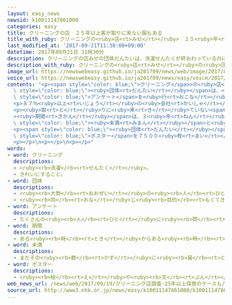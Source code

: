 ```yaml
---
layout: easy_news
newsid: k10011147861000
categories: easy
title: クリーニングの店　２５年以上客が取りに来ない服もある
title_with_ruby: クリーニングの<ruby>店<rt>みせ</rt></ruby>　２５<ruby>年<rt>ねん</rt></ruby><ruby>以上<rt>いじょう</rt></ruby><ruby>客<rt>きゃく</rt></ruby>が<ruby>取<rt>と</rt></ruby>りに<ruby>来<rt>こ</rt></ruby>ない<ruby>服<rt>ふく</rt></ruby>もある
last_modified_at: '2017-09-21T11:30:00+09:00'
datetime: 2017年09月21日 11時30分
description: クリーニングの店みせの団体だんたいは、洗濯せんたくが終おわっているのに客きゃくが取とりに来こない服ふくなどについてアンケートを行おこないました。
description_with_ruby: クリーニングの<ruby>店<rt>みせ</rt></ruby>の<ruby>団体<rt>だんたい</rt></ruby>は、<ruby>洗濯<rt>せんたく</rt></ruby>が<ruby>終<rt>お</rt></ruby>わっているのに<ruby>客<rt>きゃく</rt></ruby>が<ruby>取<rt>と</rt></ruby>りに<ruby>来<rt>こ</rt></ruby>ない<ruby>服<rt>ふく</rt></ruby>などについてアンケートを<ruby>行<rt>おこな</rt></ruby>いました。
image_url: https://newswebeasy.github.io/ja201709/news/web/image/2017/09/21/k10011147861000.jpg
voice_url: https://newswebeasy.github.io/ja201709/news/easy/voice/2017/09/21/k10011147861000.mp3
contents: "<p><span style=\"color: blue;\">クリーニング</span>の<ruby>店<rt>みせ</rt></ruby>の<span\
  \ style=\"color: blue;\"><ruby>団体<rt>だんたい</rt></ruby></span>は、<ruby>洗濯<rt>せんたく</rt></ruby>が<ruby>終<rt>お</rt></ruby>わっているのに<ruby>客<rt>きゃく</rt></ruby>が<ruby>取<rt>と</rt></ruby>りに<ruby>来<rt>こ</rt></ruby>ない<ruby>服<rt>ふく</rt></ruby>などについて<span\
  \ style=\"color: blue;\">アンケート</span>を<ruby>行<rt>おこな</rt></ruby>いました。４２７の<ruby>会社<rt>かいしゃ</rt></ruby>が<ruby>答<rt>こた</rt></ruby>えました。</p>\n\
  <p>８７％<ruby>以上<rt>いじょう</rt></ruby>の<ruby>会社<rt>かいしゃ</rt></ruby>は、２か<ruby>月<rt>げつ</rt></ruby><ruby>以上<rt>いじょう</rt></ruby><ruby>客<rt>きゃく</rt></ruby>が<ruby>取<rt>と</rt></ruby>りに<ruby>来<rt>こ</rt></ruby>ない<ruby>服<rt>ふく</rt></ruby>や<ruby>布団<rt>ふとん</rt></ruby>などがあると<ruby>答<rt>こた</rt></ruby>えました。</p>\n\
  <p><ruby>取<rt>と</rt></ruby>りに<ruby>来<rt>き</rt></ruby>ていない<span style=\"color: blue;\"\
  ><ruby>期間<rt>きかん</rt></ruby></span>は、３<ruby>年<rt>ねん</rt></ruby>〜５<ruby>年<rt>ねん</rt></ruby><span\
  \ style=\"color: blue;\"><ruby>未満<rt>みまん</rt></ruby></span>と<ruby>答<rt>こた</rt></ruby>えた<ruby>会社<rt>かいしゃ</rt></ruby>が<ruby>最<rt>もっと</rt></ruby>も<ruby>多<rt>おお</rt></ruby>くて２３％ぐらいでした。２５<ruby>年<rt>ねん</rt></ruby><ruby>以上<rt>いじょう</rt></ruby>と<ruby>答<rt>こた</rt></ruby>えた<ruby>会社<rt>かいしゃ</rt></ruby>も６％ぐらいありました。</p>\n\
  <p><span style=\"color: blue;\"><ruby>団体<rt>だんたい</rt></ruby></span>は、<ruby>客<rt>きゃく</rt></ruby>が<ruby>引<rt>ひ</rt></ruby>っ<ruby>越<rt>こ</rt></ruby>して<ruby>連絡<rt>れんらく</rt></ruby>できなくなっても、<ruby>店<rt>みせ</rt></ruby>は<ruby>服<rt>ふく</rt></ruby>などを<ruby>捨<rt>す</rt></ruby>てたりすることはできないので<ruby>困<rt>こま</rt></ruby>っていると<ruby>言<rt>い</rt></ruby>っています。このため、<span\
  \ style=\"color: blue;\">ポスター</span>を７５００<ruby>枚<rt>まい</rt></ruby><ruby>作<rt>つく</rt></ruby>って、<ruby>客<rt>きゃく</rt></ruby>にできるだけ<ruby>早<rt>はや</rt></ruby>く<ruby>取<rt>と</rt></ruby>りに<ruby>来<rt>く</rt></ruby>るように<ruby>伝<rt>つた</rt></ruby>えることにしています。</p>\n\
  <p></p>\n<p></p>\n<p></p>"
words:
- word: クリーニング
  descriptions:
  - <ruby><rb>洗濯</rb><rt>せんたく</rt></ruby>。
  - きれいにすること。
- word: 団体
  descriptions:
  - <ruby><rb>大勢</rb><rt>おおぜい</rt></ruby>の<ruby><rb>人</rb><rt>ひと</rt></ruby>の<ruby><rb>集</rb><rt>あつ</rt></ruby>まり。
  - <ruby><rb>同</rb><rt>おな</rt></ruby>じ<ruby><rb>目的</rb><rt>もくてき</rt></ruby>を<ruby><rb>持</rb><rt>も</rt></ruby>った<ruby><rb>人々</rb><rt>ひとびと</rt></ruby>の<ruby><rb>集</rb><rt>あつ</rt></ruby>まり。
- word: アンケート
  descriptions:
  - たくさんの<ruby><rb>人</rb><rt>ひと</rt></ruby>に<ruby><rb>問</rb><rt>と</rt></ruby>い<ruby><rb>合</rb><rt>あ</rt></ruby>わせ、<ruby><rb>答</rb><rt>こた</rt></ruby>えを<ruby><rb>書</rb><rt>か</rt></ruby>いてもらって、<ruby><rb>人</rb><rt>ひと</rt></ruby>の<ruby><rb>考</rb><rt>かんが</rt></ruby>えを<ruby><rb>調</rb><rt>しら</rt></ruby>べる<ruby><rb>方法</rb><rt>ほうほう</rt></ruby>。
- word: 期間
  descriptions:
  - ある<ruby><rb>時</rb><rt>とき</rt></ruby>からある<ruby><rb>時</rb><rt>とき</rt></ruby>までと<ruby><rb>決</rb><rt>き</rt></ruby>められた<ruby><rb>間</rb><rt>あいだ</rt></ruby>。
- word: 未満
  descriptions:
  - まだその<ruby><rb>数</rb><rt>かず</rt></ruby>に<ruby><rb>届</rb><rt>とど</rt></ruby>かないこと。
- word: ポスター
  descriptions:
  - <ruby><rb>絵</rb><rt>え</rt></ruby>や<ruby><rb>文</rb><rt>ぶん</rt></ruby>をかいた<ruby><rb>宣伝用</rb><rt>せんでんよう</rt></ruby>の<ruby><rb>張</rb><rt>は</rt></ruby>り<ruby><rb>紙</rb><rt>がみ</rt></ruby>。
web_news_url: /news/web/2017/09/19/クリーニング店調査-25年以上保管のケースも/
source_url: http://www3.nhk.or.jp/news/easy/k10011147861000/k10011147861000.html
...
```

